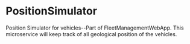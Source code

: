 # PositionSimulator
Position Simulator for vehicles--Part of FleetManagementWebApp. This microservice will keep track of all geological position of the vehicles.
